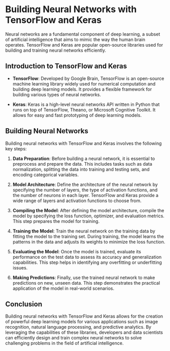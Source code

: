 <h1>Building Neural Networks with TensorFlow and Keras</h1>
<p>Neural networks are a fundamental component of deep learning, a subset of artificial intelligence that aims to mimic the way the human brain operates. TensorFlow and Keras are popular open-source libraries used for building and training neural networks efficiently.</p>
<h2>Introduction to TensorFlow and Keras</h2>
<ul>
<li>
<p><strong>TensorFlow</strong>: Developed by Google Brain, TensorFlow is an open-source machine learning library widely used for numerical computation and building deep learning models. It provides a flexible framework for building various types of neural networks.</p>
</li>
<li>
<p><strong>Keras</strong>: Keras is a high-level neural networks API written in Python that runs on top of TensorFlow, Theano, or Microsoft Cognitive Toolkit. It allows for easy and fast prototyping of deep learning models.</p>
</li>
</ul>
<h2>Building Neural Networks</h2>
<p>Building neural networks with TensorFlow and Keras involves the following key steps:</p>
<ol>
<li>
<p><strong>Data Preparation</strong>: Before building a neural network, it is essential to preprocess and prepare the data. This includes tasks such as data normalization, splitting the data into training and testing sets, and encoding categorical variables.</p>
</li>
<li>
<p><strong>Model Architecture</strong>: Define the architecture of the neural network by specifying the number of layers, the type of activation functions, and the number of neurons in each layer. TensorFlow and Keras provide a wide range of layers and activation functions to choose from.</p>
</li>
<li>
<p><strong>Compiling the Model</strong>: After defining the model architecture, compile the model by specifying the loss function, optimizer, and evaluation metrics. This step prepares the model for training.</p>
</li>
<li>
<p><strong>Training the Model</strong>: Train the neural network on the training data by fitting the model to the training set. During training, the model learns the patterns in the data and adjusts its weights to minimize the loss function.</p>
</li>
<li>
<p><strong>Evaluating the Model</strong>: Once the model is trained, evaluate its performance on the test data to assess its accuracy and generalization capabilities. This step helps in identifying any overfitting or underfitting issues.</p>
</li>
<li>
<p><strong>Making Predictions</strong>: Finally, use the trained neural network to make predictions on new, unseen data. This step demonstrates the practical application of the model in real-world scenarios.</p>
</li>
</ol>
<h2>Conclusion</h2>
<p>Building neural networks with TensorFlow and Keras allows for the creation of powerful deep learning models for various applications such as image recognition, natural language processing, and predictive analytics. By leveraging the capabilities of these libraries, developers and data scientists can efficiently design and train complex neural networks to solve challenging problems in the field of artificial intelligence.</p>